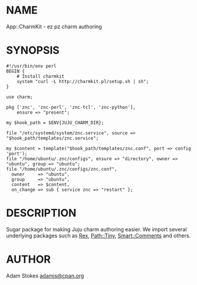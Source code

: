 # NAME

App::CharmKit - ez pz charm authoring

# SYNOPSIS

    #!/usr/bin/env perl
    BEGIN {
        # Install charmkit
        system "curl -L http://charmkit.pl/setup.sh | sh";
    }

    use charm;

    pkg ['znc', 'znc-perl', 'znc-tcl', 'znc-python'],
        ensure => "present";

    my $hook_path = $ENV{JUJU_CHARM_DIR};

    file "/etc/systemd/system/znc.service", source => "$hook_path/templates/znc.service";

    my $content = template("$hook_path/templates/znc.conf", port => config 'port');
    file "/home/ubuntu/.znc/configs", ensure => "directory", owner => "ubuntu", group => "ubuntu";
    file "/home/ubuntu/.znc/configs/znc.conf",
      owner     => "ubuntu",
      group     => "ubuntu",
      content   => $content,
      on_change => sub { service znc => "restart" };

# DESCRIPTION

Sugar package for making Juju charm authoring easier. We import several
underlying packages such as [Rex](https://metacpan.org/pod/Rex), [Path::Tiny](https://metacpan.org/pod/Path::Tiny), [Smart::Comments](https://metacpan.org/pod/Smart::Comments) and
others.

# AUTHOR

Adam Stokes <adamjs@cpan.org>
